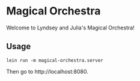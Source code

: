 # Magical Orchestra

Welcome to Lyndsey and Julia's Magical Orchestra!

## Usage


```
lein run -m magical-orchestra.server
```

Then go to http://localhost:8080.

